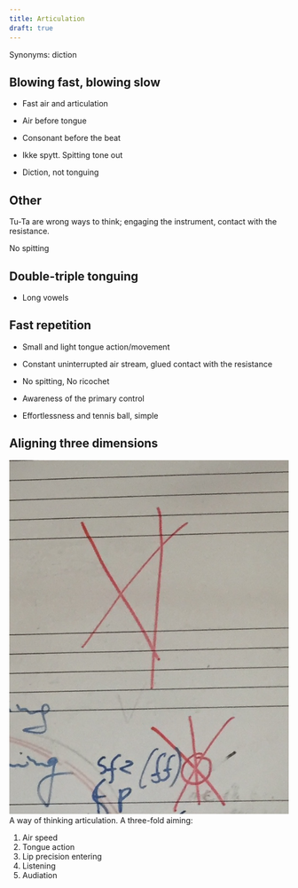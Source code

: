 ```yaml
---
title: Articulation
draft: true
---
```


Synonyms: diction


## Blowing fast, blowing slow

- Fast air and articulation
- Air before tongue
- Consonant before the beat

- Ikke spytt. Spitting tone out
- Diction, not tonguing

## Other


Tu-Ta are wrong ways to think; engaging the instrument, contact with the resistance.

No spitting


## Double-triple tonguing

- Long vowels

## Fast repetition
- Small and light tongue action/movement
- Constant uninterrupted air stream, glued contact with the resistance
- No spitting, No ricochet
- Awareness of the primary control

- Effortlessness and tennis ball, simple


## Aligning three dimensions
![pic](aligning-three-dimensions.png)
A way of thinking articulation. A three-fold aiming:
1. Air speed
2. Tongue action
3. Lip precision entering
4. Listening
5. Audiation  
